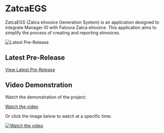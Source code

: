 # ZatcaEGS

ZatcaEGS (Zatca eInvoice Generation System) is an application designed to integrate Manager IO with Fatoora Zatca eInvoice. This application aims to simplify the process of creating and reporting eInvoices.

![Latest Pre-Release](https://img.shields.io/github/v/release/mabaega/ZatcaEGS?include_prereleases)

## Latest Pre-Release

[View Latest Pre-Release](https://github.com/mabaega/ZatcaEGS/releases/latest)

## Video Demonstration

Watch the demonstration of the project:

[Watch the video](https://youtu.be/2wVFRToLTO0)

Or click the image below to watch at a specific time:

[![Watch the video](https://img.youtube.com/vi/2wVFRToLTO0/0.jpg)](https://youtu.be/2wVFRToLTO0?t=0)
